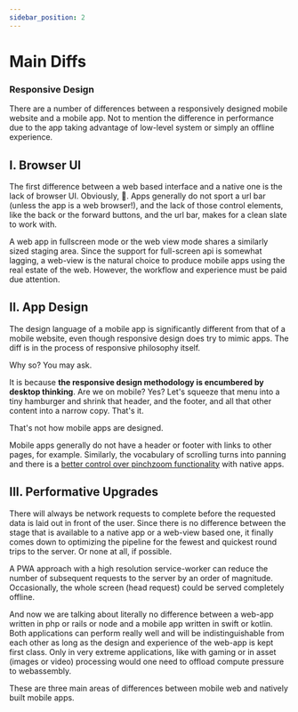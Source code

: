 ```yaml
---
sidebar_position: 2
---
```


# Main Diffs

### Responsive Design
There are a number of differences between a responsively designed mobile website and a mobile app. Not to mention the difference in performance due to the app taking advantage of low-level system or simply an offline experience.

## I. Browser UI

The first difference between a web based interface and a native one is the lack of browser UI. Obviously, 🙂. Apps generally do not sport a url bar (unless the app is a web browser!), and the lack of those control elements, like the back or the forward buttons, and the url bar, makes for a clean slate to work with. 

A web app in fullscreen mode or the web view mode shares a similarly sized staging area. Since the support for full-screen api is somewhat lagging, a web-view is the natural choice to produce mobile apps using the real estate of the web. However, the workflow and experience must be paid due attention. 

## II. App Design
The design language of a mobile app is significantly different from that of a mobile website, even though responsive design does try to mimic apps. The diff is in the process of responsive philosophy itself. 

Why so? You may ask.

It is because **the responsive design methodology is encumbered by desktop thinking**. Are we on mobile? Yes? Let's squeeze that menu into a tiny hamburger and shrink that header, and the footer, and all that other content into a narrow copy. That's it.

That's not how mobile apps are designed.

Mobile apps generally do not have a header or footer with links to other pages, for example. Similarly, the vocabulary of scrolling turns into panning and there is a [better control over pinchzoom functionality](https://stackoverflow.com/questions/49589861/is-there-a-non-hacky-way-to-prevent-pinch-zoom-on-ios-11-3-safari/49926070) with native apps. 

## III. Performative Upgrades

There will always be network requests to complete before the requested data is laid out in front of the user. Since there is no difference between the stage that is available to a native app or a web-view based one, it finally comes down to optimizing the pipeline for the fewest and quickest round trips to the server. Or none at all, if possible.

A PWA approach with a high resolution service-worker can reduce the number of subsequent requests to the server by an order of magnitude. Occasionally, the whole screen (head request) could be served completely offline. 

And now we are talking about literally no difference between a web-app written in php or rails or node and a mobile app written in swift or kotlin. Both applications can perform really well and will be indistinguishable from each other as long as the design and experience of the web-app is kept first class. Only in very extreme applications, like with gaming or in asset (images or video) processing would one need to offload compute pressure to webassembly.

These are three main areas of differences between mobile web and natively built mobile apps.